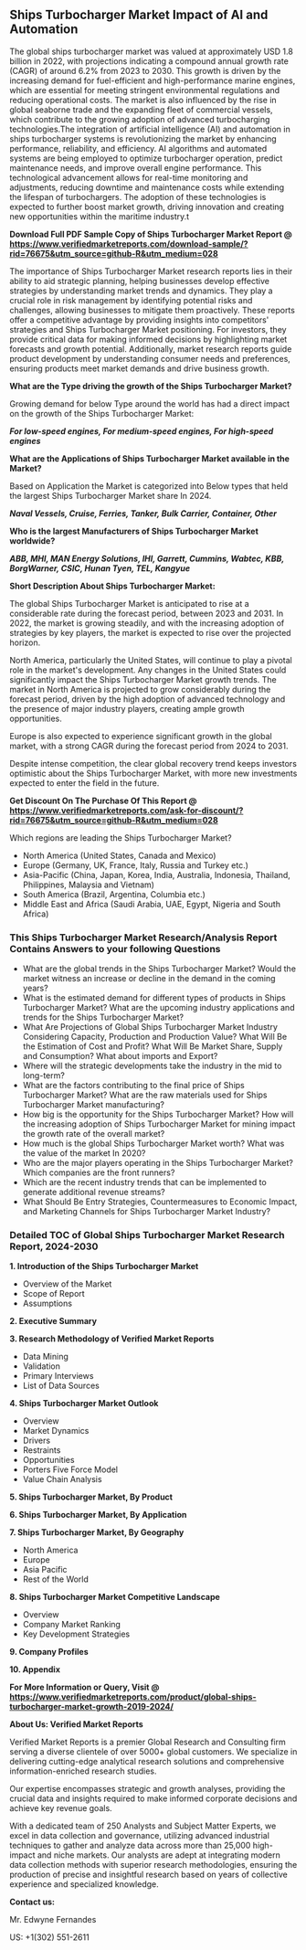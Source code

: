 <h2>Ships Turbocharger Market Impact of AI and Automation</h2>The global ships turbocharger market was valued at approximately USD 1.8 billion in 2022, with projections indicating a compound annual growth rate (CAGR) of around 6.2% from 2023 to 2030. This growth is driven by the increasing demand for fuel-efficient and high-performance marine engines, which are essential for meeting stringent environmental regulations and reducing operational costs. The market is also influenced by the rise in global seaborne trade and the expanding fleet of commercial vessels, which contribute to the growing adoption of advanced turbocharging technologies.The integration of artificial intelligence (AI) and automation in ships turbocharger systems is revolutionizing the market by enhancing performance, reliability, and efficiency. AI algorithms and automated systems are being employed to optimize turbocharger operation, predict maintenance needs, and improve overall engine performance. This technological advancement allows for real-time monitoring and adjustments, reducing downtime and maintenance costs while extending the lifespan of turbochargers. The adoption of these technologies is expected to further boost market growth, driving innovation and creating new opportunities within the maritime industry.t</p><p id="" class=""><strong>Download Full PDF Sample Copy of Ships Turbocharger Market Report @ <a href="https://www.verifiedmarketreports.com/download-sample/?rid=76675&utm_source=github-R&utm_medium=028" target="_blank">https://www.verifiedmarketreports.com/download-sample/?rid=76675&utm_source=github-R&utm_medium=028</a></strong></p><p>The importance of&nbsp;Ships Turbocharger Market research reports lies in their ability to aid strategic planning, helping businesses develop effective strategies by understanding market trends and dynamics. They play a crucial role in risk management by identifying potential risks and challenges, allowing businesses to mitigate them proactively. These reports offer a competitive advantage by providing insights into competitors' strategies and Ships Turbocharger Market positioning. For investors, they provide critical data for making informed decisions by highlighting market forecasts and growth potential. Additionally, market research reports guide product development by understanding consumer needs and preferences, ensuring products meet market demands and drive business growth.</p><p><strong>What are the&nbsp;Type driving the growth of the Ships Turbocharger Market?</strong></p><p id="" class="">Growing demand for below Type around the world has had a direct impact on the growth of the Ships Turbocharger Market:</p><em><strong>For low-speed engines, For medium-speed engines, For high-speed engines</strong></em></p><strong>What are the&nbsp;Applications&nbsp;of Ships Turbocharger Market available in the Market?</strong></p><p id="" class="">Based on Application the Market is categorized into Below types that held the largest Ships Turbocharger Market share In 2024.</p><em><strong>Naval Vessels, Cruise, Ferries, Tanker, Bulk Carrier, Container, Other</strong></em></p><strong>Who is the largest Manufacturers of Ships Turbocharger Market worldwide?</strong></p><p><em><strong>ABB, MHI, MAN Energy Solutions, IHI, Garrett, Cummins, Wabtec, KBB, BorgWarner, CSIC, Hunan Tyen, TEL, Kangyue</strong></em></p><p id="" class=""><strong>Short Description About Ships Turbocharger Market:</strong></p><p>The global Ships Turbocharger Market is anticipated to rise at a considerable rate during the forecast period, between 2023 and 2031. In 2022, the market is growing steadily, and with the increasing adoption of strategies by key players, the market is expected to rise over the projected horizon.</p><p>North America, particularly the United States, will continue to play a pivotal role in the market's development. Any changes in the United States could significantly impact the Ships Turbocharger Market growth trends. The market in North America is projected to grow considerably during the forecast period, driven by the high adoption of advanced technology and the presence of major industry players, creating ample growth opportunities.</p><p>Europe is also expected to experience significant growth in the global market, with a strong CAGR during the forecast period from 2024 to 2031.</p><p>Despite intense competition, the clear global recovery trend keeps investors optimistic about the Ships Turbocharger Market, with more new investments expected to enter the field in the future.</p><p id="" class=""><strong>Get Discount On The Purchase Of This Report @ <a href="https://www.verifiedmarketreports.com/ask-for-discount/?rid=76675&utm_source=github-R&utm_medium=028" target="_blank">https://www.verifiedmarketreports.com/ask-for-discount/?rid=76675&utm_source=github-R&utm_medium=028</a></strong></p>Which regions are leading the Ships Turbocharger Market?</p><ul><li>North America (United States, Canada and Mexico)</li><li>Europe (Germany, UK, France, Italy, Russia and Turkey etc.)</li><li>Asia-Pacific (China, Japan, Korea, India, Australia, Indonesia, Thailand, Philippines, Malaysia and Vietnam)</li><li>South America (Brazil, Argentina, Columbia etc.)</li><li>Middle East and Africa (Saudi Arabia, UAE, Egypt, Nigeria and South Africa)</li></ul><h3 id="" class="">This Ships Turbocharger Market Research/Analysis Report Contains Answers to your following Questions</h3><ul><li>What are the global trends in the Ships Turbocharger Market? Would the market witness an increase or decline in the demand in the coming years?</li><li>What is the estimated demand for different types of products in Ships Turbocharger Market? What are the upcoming industry applications and trends for the Ships Turbocharger Market?</li><li>What Are Projections of Global Ships Turbocharger Market Industry Considering Capacity, Production and Production Value? What Will Be the Estimation of Cost and Profit? What Will Be Market Share, Supply and Consumption? What about imports and Export?</li><li>Where will the strategic developments take the industry in the mid to long-term?</li><li>What are the factors contributing to the final price of Ships Turbocharger Market? What are the raw materials used for Ships Turbocharger Market manufacturing?</li><li>How big is the opportunity for the Ships Turbocharger Market? How will the increasing adoption of Ships Turbocharger Market for mining impact the growth rate of the overall market?</li><li>How much is the global Ships Turbocharger Market worth? What was the value of the market In 2020?</li><li>Who are the major players operating in the Ships Turbocharger Market? Which companies are the front runners?</li><li>Which are the recent industry trends that can be implemented to generate additional revenue streams?</li><li>What Should Be Entry Strategies, Countermeasures to Economic Impact, and Marketing Channels for Ships Turbocharger Market Industry?</li></ul><h3 id="" class="">Detailed TOC of Global Ships Turbocharger Market Research Report, 2024-2030</h3><p id="" class=""><strong>1. Introduction of the Ships Turbocharger Market</strong></p><ul><li>Overview of the Market</li><li>Scope of Report</li><li>Assumptions</li></ul><p id="" class=""><strong>2. Executive Summary</strong></p><p id="" class=""><strong>3. Research Methodology of Verified Market Reports</strong></p><ul><li>Data Mining</li><li>Validation</li><li>Primary Interviews</li><li>List of Data Sources</li></ul><p id="" class=""><strong>4. Ships Turbocharger Market Outlook</strong></p><ul><li>Overview</li><li>Market Dynamics</li><li>Drivers</li><li>Restraints</li><li>Opportunities</li><li>Porters Five Force Model</li><li>Value Chain Analysis</li></ul><p id="" class=""><strong>5. Ships Turbocharger Market, By Product</strong></p><p id="" class=""><strong>6. Ships Turbocharger Market, By Application</strong></p><p id="" class=""><strong>7. Ships Turbocharger Market, By Geography</strong></p><ul><li>North America</li><li>Europe</li><li>Asia Pacific</li><li>Rest of the World</li></ul><p id="" class=""><strong>8. Ships Turbocharger Market Competitive Landscape</strong></p><ul><li>Overview</li><li>Company Market Ranking</li><li>Key Development Strategies</li></ul><p id="" class=""><strong>9. Company Profiles</strong></p><p id="" class=""><strong>10. Appendix</strong></p><p id="" class=""><strong>For More Information or Query, Visit @ <a href="https://www.verifiedmarketreports.com/product/global-ships-turbocharger-market-growth-2019-2024/" target="_blank">https://www.verifiedmarketreports.com/product/global-ships-turbocharger-market-growth-2019-2024/</a></strong></p><p id="" class=""><strong>About Us: Verified Market Reports</strong></p><p id="" class="">Verified Market Reports is a premier Global Research and Consulting firm serving a diverse clientele of over 5000+ global customers. We specialize in delivering cutting-edge analytical research solutions and comprehensive information-enriched research studies.</p><p id="" class="">Our expertise encompasses strategic and growth analyses, providing the crucial data and insights required to make informed corporate decisions and achieve key revenue goals.</p><p id="" class="">With a dedicated team of 250 Analysts and Subject Matter Experts, we excel in data collection and governance, utilizing advanced industrial techniques to gather and analyze data across more than 25,000 high-impact and niche markets. Our analysts are adept at integrating modern data collection methods with superior research methodologies, ensuring the production of precise and insightful research based on years of collective experience and specialized knowledge.</p><p id="" class=""><strong>Contact us:</strong></p><p id="" class="">Mr. Edwyne Fernandes</p><p id="" class="">US: +1(302) 551-2611</p>